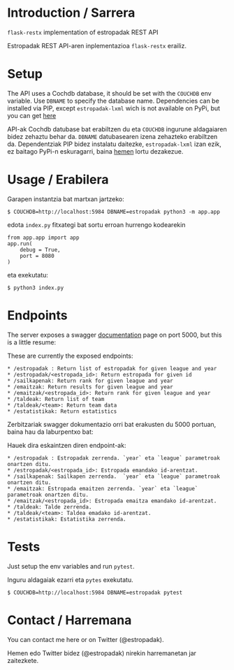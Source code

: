# Introduction / Sarrera

`flask-restx` implementation of estropadak REST API

Estropadak REST API-aren inplementazioa `flask-restx` erailiz.

# Setup

The API uses a Cochdb database, it should be set with the `COUCHDB` env variable. Use `DBNAME` to specify the database name.
Dependencies can be  installed via PIP, except `estropadak-lxml` wich is not available on PyPi, but you can get [here](https://github.com/ander2/estropadak-lxml)

API-ak Cochdb datubase bat erabiltzen du eta `COUCHDB` ingurune aldagaiaren bidez zehaztu behar da. `DBNAME` datubasearen izena zehazteko erabiltzen da.
Dependentziak PIP bidez instalatu daitezke, `estropadak-lxml` izan ezik, ez baitago PyPi-n eskuragarri, baina [hemen](https://github.com/ander2/estropadak-lxml) lortu dezakezue.


# Usage / Erabilera

Garapen instantzia bat martxan jartzeko:
```
$ COUCHDB=http://localhost:5984 DBNAME=estropadak python3 -m app.app
```

edota `index.py` fitxategi bat sortu erroan hurrengo kodearekin

```
from app.app import app 
app.run(
    debug = True,
	port = 8080
)
```
eta exekutatu:

```
$ python3 index.py
```

# Endpoints

The server exposes a swagger [documentation](https://www.estropadak.eus/doc/api) page on port 5000, but this is a little resume:

These are currently the exposed endpoints:

    * /estropadak : Return list of estropadak for given league and year
    * /estropadak/<estropada_id>: Return estropada for given id
    * /sailkapenak: Return rank for given league and year
    * /emaitzak: Return results for given league and year
    * /emaitzak/<estropada_id>: Return rank for given league and year
    * /taldeak: Return list of team
    * /taldeak/<team>: Return team data
    * /estatistikak: Return estatistics


Zerbitzariak swagger dokumentazio orri bat erakusten du 5000 portuan, baina hau da laburpentxo bat:

Hauek dira eskaintzen diren endpoint-ak:

    * /estropadak : Estropadak zerrenda. `year` eta `league` parametroak onartzen ditu.
    * /estropadak/<estropada_id>: Estropada emandako id-arentzat.
    * /sailkapenak: Sailkapen zerrenda.  `year` eta `league` parametroak onartzen ditu.
    * /emaitzak: Estropada emaitzen zerrenda. `year` eta `league` parametroak onartzen ditu.
    * /emaitzak/<estropada_id>: Estropada emaitza emandako id-arentzat.
    * /taldeak: Talde zerrenda.
    * /taldeak/<team>: Taldea emadako id-arentzat.
    * /estatistikak: Estatistika zerrenda.

# Tests

Just setup the env variables and run `pytest`.

Inguru aldagaiak ezarri eta `pytes` exekutatu.

```
$ COUCHDB=http://localhost:5984 DBNAME=estropadak pytest
```

# Contact / Harremana

You can contact me here or on Twitter (@estropadak).

Hemen edo Twitter bidez (@estropadak) nirekin harremanetan jar zaitezkete.